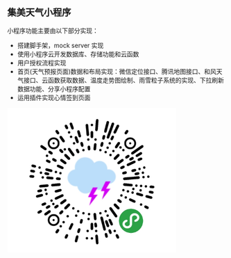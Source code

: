 ## 集美天气小程序


小程序功能主要由以下部分实现：

* 搭建脚手架，mock server 实现
* 使用小程序云开发数据库、存储功能和云函数
* 用户授权流程实现
* 首页(天气预报页面)数据和布局实现：微信定位接口、腾讯地图接口、和风天气接口、云函数获取数据、温度走势图绘制、雨雪粒子系统的实现、下拉刷新数据功能、分享小程序配置
* 运用插件实现心情签到页面

![Image text](https://raw.githubusercontent.com/dumpnoodles/jimei-weather/master/test/img/QRcode.png)